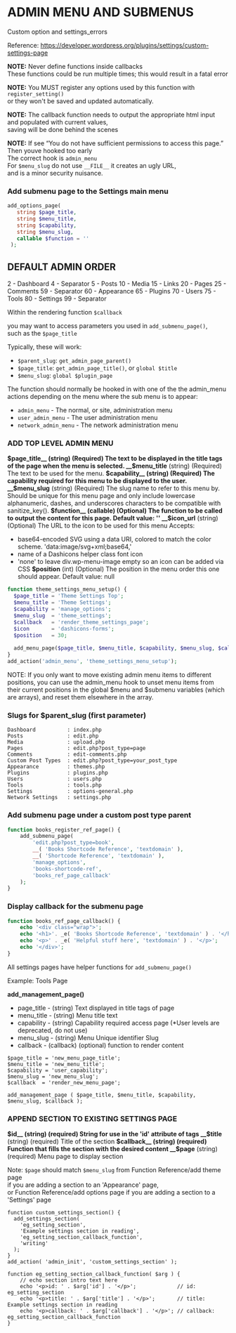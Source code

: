 # ADMIN MENU AND SUBMENUS 

Custom option and settings_errors

Reference: https://developer.wordpress.org/plugins/settings/custom-settings-page

__NOTE:__ Never define functions inside callbacks  
These functions could be run multiple times; this would result in a fatal error  

__NOTE:__ You MUST register any options used by this function with `register_setting()`  
or they won't be saved and updated automatically.  

__NOTE:__ The callback function needs to output the appropriate html input  
and populated with current values,   
saving will be done behind the scenes  

__NOTE:__ If see “You do not have sufficient permissions to access this page.” 
Then youve hooked too early   
The correct hook is `admin_menu`  
For `$menu_slug` do not use `__FILE__` it creates an ugly URL,   
and is a minor security nuisance.  



### Add submenu page to the Settings main menu

```php
add_options_page( 
   string $page_title,
   string $menu_title,
   string $capability,
   string $menu_slug,
   callable $function = '' 
 );
```



## DEFAULT ADMIN ORDER 

2  -  Dashboard
4  -  Separator
5  -  Posts
10 -  Media
15 -  Links
20 -  Pages
25 -  Comments
59 -  Separator
60 -  Appearance
65 -  Plugins
70 -  Users
75 -  Tools
80 -  Settings
99 -  Separator

Within the rendering function `$callback`   

you may want to access parameters you used in `add_submenu_page()`,   
such as the `$page_title`  

Typically, these will work:
- `$parent_slug`: `get_admin_page_parent()`
- `$page_title`: `get_admin_page_title()`, or `global $title`
- `$menu_slug`: `global $plugin_page`


The function should normally be hooked in with one of the the admin_menu actions depending on the menu where the sub menu is to appear:

- `admin_menu` -    The normal, or site, administration menu
- `user_admin_menu`  -  The user administration menu
- `network_admin_menu`  -  The network administration menu


### ADD TOP LEVEL ADMIN MENU 


__$page_title__ (string) (Required) The text to be displayed in the title tags of the page when the menu is selected.
__$menu_title__ (string) (Required) The text to be used for the menu.
__$capability__ (string) (Required) The capability required for this menu to be displayed to the user.
__$menu_slug__ (string) (Required) The slug name to refer to this menu by. Should be unique for this menu page and only include lowercase alphanumeric, dashes, and underscores characters to be compatible with sanitize_key().
__$function__ (callable) (Optional) The function to be called to output the content for this page. Default value: ''
__$icon_url__ (string) (Optional) The URL to the icon to be used for this menu Accepts: 
  - base64-encoded SVG using a data URI, colored to match the color scheme. 'data:image/svg+xml;base64,'
  - name of a Dashicons helper class font icon
  - 'none' to leave div.wp-menu-image empty so an icon can be added via CSS
__$position__ (int) (Optional) The position in the menu order this one should appear. Default value: null




```php
function theme_settings_menu_setup() {
  $page_title = 'Theme Settings Top';
  $menu_title = 'Theme Settings';
  $capability = 'manage_options';
  $menu_slug  = 'theme_settings';
  $callback   = 'render_theme_settings_page';
  $icon       = 'dashicons-forms';
  $position   = 30;
  
  add_menu_page($page_title, $menu_title, $capability, $menu_slug, $callback, $icon, $position);
}
add_action('admin_menu', 'theme_settings_menu_setup');
```

NOTE: If you only want to move existing admin menu items to different positions, you can use the admin_menu hook to unset menu items from their current positions in the global $menu and $submenu variables (which are arrays), and reset them elsewhere in the array.



### Slugs for $parent_slug (first parameter)

```
Dashboard          : index.php
Posts              : edit.php
Media              : upload.php
Pages              : edit.php?post_type=page
Comments           : edit-comments.php
Custom Post Types  : edit.php?post_type=your_post_type
Appearance         : themes.php
Plugins            : plugins.php
Users              : users.php
Tools              : tools.php
Settings           : options-general.php
Network Settings   : settings.php
```
### Add submenu page under a custom post type parent
```php
function books_register_ref_page() {
    add_submenu_page(
        'edit.php?post_type=book',
        __( 'Books Shortcode Reference', 'textdomain' ),
        __( 'Shortcode Reference', 'textdomain' ),
        'manage_options',
        'books-shortcode-ref',
        'books_ref_page_callback'
    );
}
```
### Display callback for the submenu page
```php
function books_ref_page_callback() {
    echo '<div class="wrap">';
    echo '<h1>'. _e( 'Books Shortcode Reference', 'textdomain' ) . '</h1>';
    echo '<p>' . _e( 'Helpful stuff here', 'textdomain' ) . '</p>';
    echo '</div>';
}
```


All settings pages have helper functions for `add_submenu_page()` 

Example: Tools Page

__add_management_page()__

- page_title - (string) Text displayed in title tags of page
- menu_title - (string) Menu title text
- capability - (string) Capability required access page (*User levels are deprecated, do not use)
- menu_slug  - (string) Menu Unique identifier Slug 
- callback   - (callback) (optional) function to render content 


```
$page_title = 'new_menu_page_title';
$menu_title = 'new_menu_title';
$capability = 'user_capability';
$menu_slug = 'new_menu_slug';   
$callback  = 'render_new_menu_page'; 

add_management_page ( $page_title, $menu_title, $capability, $menu_slug, $callback );
```







### APPEND SECTION TO EXISTING SETTINGS PAGE
__$id__        (string) (required) String for use in the 'id' attribute of tags
__$title__     (string) (required) Title of the section
__$callback__  (string) (required) Function that fills the section with the desired content
__$page__      (string) (required) Menu page to display section

Note: `$page` should match `$menu_slug` from Function Reference/add theme page   
if you are adding a section to an 'Appearance' page,  
or Function Reference/add options page if you are adding a section to a 'Settings' page  

```
function custom_settings_section() {
  add_settings_section(
    'eg_setting_section',
    'Example settings section in reading',
    'eg_setting_section_callback_function',
    'writing'
  );  
}
add_action( 'admin_init', 'custom_settings_section' );
```
```
function eg_setting_section_callback_function( $arg ) {
    // echo section intro text here
    echo '<p>id: ' . $arg['id'] . '</p>';             // id: eg_setting_section
    echo '<p>title: ' . $arg['title'] . '</p>';       // title: Example settings section in reading
    echo '<p>callback: ' . $arg['callback'] . '</p>'; // callback: eg_setting_section_callback_function
}
```